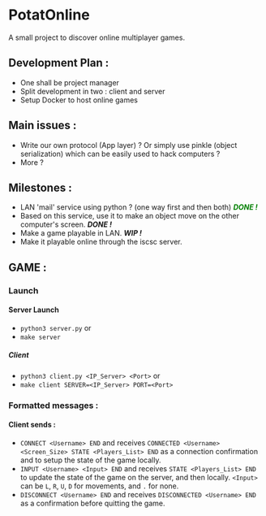 # PotatOnline
A small project to discover online multiplayer games.

## Development Plan :
- One shall be project manager
- Split development in two : client and server
- Setup Docker to host online games


## Main issues :
- Write our own protocol (App layer) ? Or simply use pinkle (object serialization) which can be easily used to hack computers ?
- More ?

## Milestones :
- LAN 'mail' service using python ? (one way first and then both) ***<font color="green">DONE !</font>***
- Based on this service, use it to make an object move on the other computer's screen. ***DONE !***
- Make a game playable in LAN. ***WIP !***
- Make it playable online through the iscsc server.


## GAME :

### Launch 

#### Server Launch
- `python3 server.py`
or
- `make server`

##### Client
- `python3 client.py <IP_Server> <Port>`
or
- `make client SERVER=<IP_Server> PORT=<Port>`

### Formatted messages :

#### Client sends :
- `CONNECT <Username> END` and receives `CONNECTED <Username> <Screen_Size> STATE <Players_List> END` as a connection confirmation and to setup the state of the game locally.
- `INPUT <Username> <Input> END` and receives `STATE <Players_List> END` to update the state of the game on the server, and then locally. `<Input>` can be `L`, `R`, `U`, `D` for movements, and `.` for none.
- `DISCONNECT <Username> END` and receives `DISCONNECTED <Username> END` as a confirmation before quitting the game.
